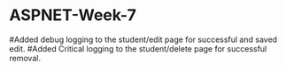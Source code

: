 # ASPNET-Week-7

#Added debug logging to the student/edit page for successful and saved edit.
#Added Critical logging to the student/delete page for successful removal.
